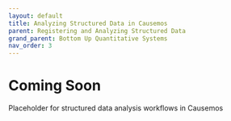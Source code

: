 ```yaml
---
layout: default
title: Analyzing Structured Data in Causemos
parent: Registering and Analyzing Structured Data
grand_parent: Bottom Up Quantitative Systems
nav_order: 3
---
```


# Coming Soon

Placeholder for structured data analysis workflows in Causemos
